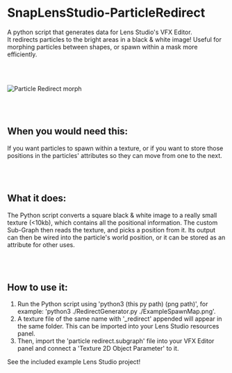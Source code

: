 # SnapLensStudio-ParticleRedirect
A python script that generates data for Lens Studio's VFX Editor.
<br>It redirects particles to the bright areas in a black & white image! Useful for morphing particles between shapes, or spawn within a mask more efficiently.

<br/><br/>
  
![Particle Redirect morph](https://maxvanleeuwen.com/wp-content/uploads/morph.gif)


<br/><br/>
## When you would need this:

If you want particles to spawn within a texture, or if you want to store those positions in the particles' attributes so they can move from one to the next.

<br/><br/>
## What it does:

The Python script converts a square black & white image to a really small texture (<10kb), which contains all the positional information.
The custom Sub-Graph then reads the texture, and picks a position from it.
Its output can then be wired into the particle's world position, or it can be stored as an attribute for other uses.

<br/><br/>
## How to use it:

1. Run the Python script using 'python3 (this py path) (png path)', for example: 'python3 ./RedirectGenerator.py ./ExampleSpawnMap.png'.
2. A texture file of the same name with '\_redirect' appended will appear in the same folder. This can be imported into your Lens Studio resources panel.
3. Then, import the 'particle redirect.subgraph' file into your VFX Editor panel and connect a 'Texture 2D Object Parameter' to it.

See the included example Lens Studio project!
